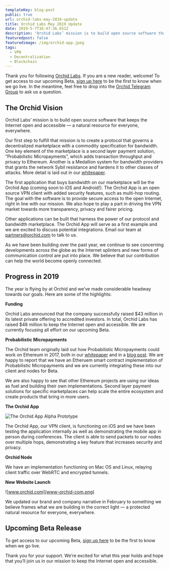 ```yaml
---
templateKey: blog-post
public: true
url: orchid-labs-may-2019-update
title: Orchid Labs May 2019 Update
date: 2019-5-7T16:47:36.651Z
description: 'Orchid Labs’ mission is to build open source software that keeps the Internet open and accessible — a natural resource for everyone, everywhere.'
featuredpost: false
featuredimage: /img/orchid-app.jpeg
tags:
  - VPN
  - Decentralization
  - Blockchain
---
```


Thank you for following [Orchid Labs](https://orchid.com/). If you are a new reader, welcome! To get access to our upcoming Beta, [sign up here](http://eepurl.com/dla1jH) to be the first to know when we go live. In the meantime, feel free to drop into the [Orchid Telegram Group](https://t.me/OrchidOfficial) to ask us a question.

## The Orchid Vision
Orchid Labs’ mission is to build open source software that keeps the Internet open and accessible — a natural resource for everyone, everywhere.

Our first step to fulfill that mission is to create a protocol that governs a decentralized marketplace with a commodity specification for bandwidth. One key element of the marketplace is a second layer payment solution, “Probabilistic Micropayments”, which adds transaction throughput and privacy to Ethereum. Another is a Medallion system for bandwidth providers that grants the network Sybil resistance and hardens it to other classes of attacks. More detail is laid out in our [whitepaper](https://www.orchid.com/assets/whitepaper/whitepaper.pdf).

The first application that buys bandwidth on our marketplace will be the Orchid App (coming soon to iOS and Android!). The Orchid App is an open source VPN client with added security features, such as multi-hop routing. The goal with the software is to provide secure access to the open Internet, right in line with our mission. We also hope to play a part in driving the VPN market towards more transparency, privacy and fairer pricing.

Other applications can be built that harness the power of our protocol and bandwidth marketplace. The Orchid App will serve as a first example and we are excited to discuss potential integrations. Email our team at [partners@orchid.com](mailto:partners@orchid.com) to talk to us.

As we have been building over the past year, we continue to see concerning developments across the globe as the Internet splinters and new forms of communication control are put into place. We believe that our contribution can help the world become openly connected.

## Progress in 2019
The year is flying by at Orchid and we’ve made considerable headway towards our goals. Here are some of the highlights:

**Funding**

Orchid Labs announced that the company successfully raised $43 million in its latest private offering to accredited investors. In total, Orchid Labs has raised $48 million to keep the Internet open and accessible. We are currently focusing all effort on our upcoming Beta.

**Probabilistic Micropayments**

The Orchid team originally laid out how Probabilistic Micropayments could work on Ethereum in 2017, both in our [whitepaper](https://www.orchid.com/assets/whitepaper/whitepaper.pdf) and in a [blog post](https://medium.com/@gustav.simonsson/ethereum-probabilistic-micropayments-ae6e6cd85a06). We are happy to report that we have an Etheruem smart contract implementation of Probabilistic Micropayments and we are currently integrating these into our client and nodes for Beta.

We are also happy to see that other Ethereum projects are using our ideas as fuel and building their own implementations. Second layer payment solutions for specific marketplaces can help scale the entire ecosystem and create products that bring in more users.

**The Orchid App**

![The Orchid App Alpha Prototype](/img/orchid-app.jpeg)

The Orchid App, our VPN client, is functioning on iOS and we have been testing the application internally as well as demonstrating the mobile app in person during conferences. The client is able to send packets to our nodes over multiple hops, demonstrating a key feature that increases security and privacy.

**Orchid Node**

We have an implementation functioning on Mac OS and Linux, relaying client traffic over WebRTC and encrypted tunnels.

**New Website Launch**

![www.orchid.com](www-orchid-com.png)

We updated our brand and company narrative in February to something we believe frames what we are building in the correct light — a protected natural resource for everyone, everywhere.

## Upcoming Beta Release
To get access to our upcoming Beta, [sign up here](http://eepurl.com/dla1jH) to be the first to know when we go live.

Thank you for your support. We’re excited for what this year holds and hope that you’ll join us in our mission to keep the Internet open and accessible.